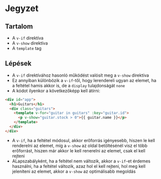 # Jegyzet

## Tartalom

- A `v-if` direktíva
- A `v-show` direktíva
- A `template` tag

## Lépések

- A `v-if` direktívához hasonló működést valósít meg a `v-show` direktíva
- Ez annyiban különbözik a `v-if`-től, hogy lerendereli ugyan az elemet, ha a feltétel hamis akkor is, de a `display` tulajdonságát `none`
- A kódot ilyenkor a következőképp kell átírni:

```html
<div id="app">
  <h1>Guitars</h1>
  <div class="guitars">
    <template v-for="guitar in guitars" :key="guitar.id">
      <p v-show="guitar.stock > 0">{{ guitar.name }}</p>
    </template>
  </div>
</div>
```

- A `v-if`, ha a feltétel módosul, akkor erőforrás igényesebb, hiszen le kell renderelni az elemet, míg a `v-show` az oldal betöltésénél visz el több erőforrást, hiszen már akkor le kell renerelni az elemet, csak el kell rejteni
- ALapszabályként, ha a feltétel nem változik, akkor a `v-if`-et érdemes használni, ha a feltétel változik, azaz hol el kell rejteni, hol meg kell jeleníteni az elemet, akkor a `v-show` az optimálisabb megoldás
